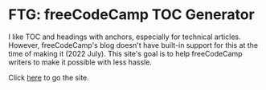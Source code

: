 # FTG: freeCodeCamp TOC Generator

I like TOC and headings with anchors, especially for technical articles. However, freeCodeCamp's blog doesn't have built-in support for this at the time of making it (2022 July). This site's goal is to help freeCodeCamp writers to make it possible with less hassle.


Click [here](https://ashutoshbw.github.io/ftg/) to go the site.
